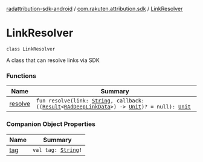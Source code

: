 [radattribution-sdk-android](../../index.md) / [com.rakuten.attribution.sdk](../index.md) / [LinkResolver](./index.md)

# LinkResolver

`class LinkResolver`

A class that can resolve links via SDK

### Functions

| Name | Summary |
|---|---|
| [resolve](resolve.md) | `fun resolve(link: `[`String`](https://kotlinlang.org/api/latest/jvm/stdlib/kotlin/-string/index.html)`, callback: ((`[`Result`](../-result/index.md)`<`[`RAdDeepLinkData`](../-r-ad-deep-link-data/index.md)`>) -> `[`Unit`](https://kotlinlang.org/api/latest/jvm/stdlib/kotlin/-unit/index.html)`)? = null): `[`Unit`](https://kotlinlang.org/api/latest/jvm/stdlib/kotlin/-unit/index.html) |

### Companion Object Properties

| Name | Summary |
|---|---|
| [tag](tag.md) | `val tag: `[`String`](https://kotlinlang.org/api/latest/jvm/stdlib/kotlin/-string/index.html)`!` |
